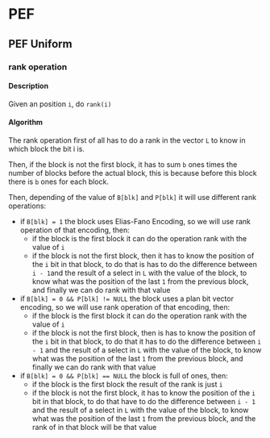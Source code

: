 # PEF

## PEF Uniform

### rank operation

#### Description

Given an position `i`, do `rank(i)`

#### Algorithm

The rank operation first of all has to do a rank in the vector `L` to know in which block the bit i is.

Then, if the block is not the first block, it has to sum `b` ones times the number of blocks before the actual block, this is because before this block there is `b` ones for each block.

Then, depending of the value of `B[blk]` and `P[blk]` it will use different rank operations:
* if `B[blk] = 1` the block uses Elias-Fano Encoding, so we will use rank operation of that encoding, then:
  * if the block is the first block it can do the operation rank with the value of `i`
  * if the block is not the first block, then it has to know the position of the `i` bit in that block, to do that is has to do the difference between `i - 1`and the result of a select in `L` with the value of the block, to know what was the position of the last `1` from the previous block, and finally we can do rank with that value
* if `B[blk] = 0 && P[blk] != NULL` the block uses a plan bit vector encoding, so we will use rank operation of that encoding, then:
  * if the block is the first block it can do the operation rank with the value of `i`
  * if the block is not the first block, then is has to know the position of the `i` bit in that block, to do that it has to do the difference between `i - 1` and the result of a select in `L` with the value of the block, to know what was the position of the last `1` from the previous block, and finally we can do rank with that value
* if `B[blk] = 0 && P[blk] == NULL` the block is full of ones, then:
  * if the block is the first block the result of the rank is just `i`
  * if the block is not the first block, it has to know the position of the `i` bit in that block, to do that have to do the difference between `i - 1` and the result of a select in `L` with the value of the block, to know what was the position of the last `1` from the previous block, and the rank of in that block will be that value
